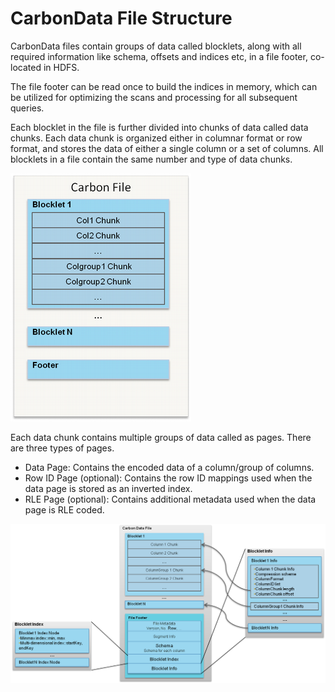 #  CarbonData File Structure

CarbonData files contain groups of data called blocklets, along with all required information like schema, offsets and indices etc, in a file footer, co-located in HDFS.

The file footer can be read once to build the indices in memory, which can be utilized for optimizing the scans and processing for all subsequent queries.

Each blocklet in the file is further divided into chunks of data called data chunks. Each data chunk is organized either in columnar format or row format, and stores the data of either a single column or a set of columns. All blocklets in a file contain the same number and type of data chunks.

![CarbonData File Structure](../docs/images/carbon_data_file_structure_new.png?raw=true)

Each data chunk contains multiple groups of data called as pages. There are three types of pages.

* Data Page: Contains the encoded data of a column/group of columns.
* Row ID Page (optional): Contains the row ID mappings used when the data page is stored as an inverted index.
* RLE Page (optional): Contains additional metadata used when the data page is RLE coded.

![CarbonData File Format](../docs/images/carbon_data_format_new.png?raw=true)
